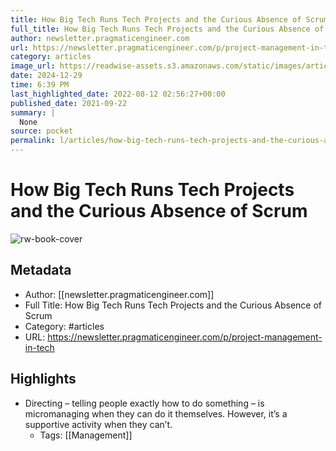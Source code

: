 ```yaml
---
title: How Big Tech Runs Tech Projects and the Curious Absence of Scrum
full_title: How Big Tech Runs Tech Projects and the Curious Absence of Scrum
author: newsletter.pragmaticengineer.com
url: https://newsletter.pragmaticengineer.com/p/project-management-in-tech
category: articles
image_url: https://readwise-assets.s3.amazonaws.com/static/images/article4.6bc1851654a0.png
date: 2024-12-29
time: 6:39 PM
last_highlighted_date: 2022-08-12 02:56:27+00:00
published_date: 2021-09-22
summary: |
  None
source: pocket
permalink: l/articles/how-big-tech-runs-tech-projects-and-the-curious-absence-of-scrum
---
```

# How Big Tech Runs Tech Projects and the Curious Absence of Scrum

![rw-book-cover](https://readwise-assets.s3.amazonaws.com/static/images/article4.6bc1851654a0.png)

## Metadata
- Author: [[newsletter.pragmaticengineer.com]]
- Full Title: How Big Tech Runs Tech Projects and the Curious Absence of Scrum
- Category: #articles
- URL: https://newsletter.pragmaticengineer.com/p/project-management-in-tech

## Highlights
- Directing – telling people exactly how to do something – is micromanaging when they can do it themselves. However, it’s a supportive activity when they can’t.
    - Tags: [[Management]] 


